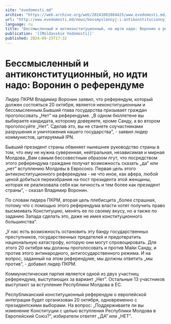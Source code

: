 ```yaml
---
site: "evedomosti.md"
archive: "https://web.archive.org/web/20241001084425/www.evedomosti.md/news/bessmyslennyj-i-antikonstitucionnyj-no-idti-nado-voronin-o-r"
url: "http://www.evedomosti.md/news/bessmyslennyj-i-antikonstitucionnyj-no-idti-nado-voronin-o-r"
language: ru
title: "Бессмысленный и антиконституционный, но идти надо: Воронин о референдуме"
publication: '[[Moldavskie Vedomosti]]'
published: 2024-09-25T17:32
---
```


# Бессмысленный и антиконституционный, но идти надо: Воронин о референдуме

Лидер ПКРМ Владимир Воронин заявил, что референдум, который должен состояться 20 октября, является неконституционным и бессмысленным.Бывший глава государства призывает граждан проголосовать „Нет” на референдуме. „В одном бюллетене вы выбираете кандидата, которому доверяете, кроме Санду, а во втором проголосуйте „Нет”. Сделав это, вы не станете соучастниками разрушения и уничтожения нашего государства”, - заявил лидер коммунистов, цитируемый IPN.

Бывший президент страны обвиняет нынешнее руководство страны в том, что ему не нужна суверенная, нейтральная, независимая и мирная Молдова.„Вам самым бессовестным образом лгут, что посредством этого референдума граждане получат возможность сказать „да” или „нет” вступлению Молдовы в Евросоюз. Первая цель этого антиконституционного референдума - не что иное, как афера, любой ценой добиться переизбрания на пост президента этой женщины, которая не реализовала себя как личность и тем более как президент страны”, - сказал Владимир Воронин.

По словам лидера ПКРМ, вторая цель плебисцита „более страшная, потому что с помощью этого референдума власти хотят получить право высмеивать Конституцию, менять ее по своему вкусу, но а также по заданию Запада сделать это, даже не имея конституционного большинства”.

„У нас есть возможность остановить эту банду государственных преступников, государственных предателей и предотвратить национальную катастрофу, которую они могут спровоцировать. Для этого 20 октября мы должны проголосовать и против Майи Санду, и против этого антинародного, антигосударственного режима. И на вопрос, заданный на этом референдуме, мы должны ответить „мы против”, - добавил лидер ПКРМ.

Коммунистическая партия является одной из двух участниц референдума, выступающих за вариант „Нет”. Остальные 13 участников выступают за вступление Республики Молдова в ЕС.

Республиканский конституционный референдум о европейской интеграции будет организован 20 октября, одновременно с президентскими выборами. На вопрос: „Поддерживаете ли вы изменение Конституции с целью вступления Республики Молдова в Европейский Союз?”, избиратели ответят „ДА” или „НЕТ”.